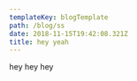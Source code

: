 ```yaml
---
templateKey: blogTemplate
path: /blog/ss
date: 2018-11-15T19:42:08.321Z
title: hey yeah
---
```

hey hey hey
